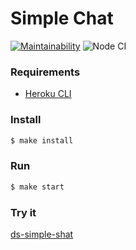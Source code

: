 # Simple Chat

[![Maintainability](https://api.codeclimate.com/v1/badges/a99a88d28ad37a79dbf6/maintainability)](https://codeclimate.com/github/DeltaSPb/frontend-project-lvl4/maintainability) ![Node CI](https://github.com/DeltaSPb/frontend-project-lvl4/workflows/Node%20CI/badge.svg)

### Requirements

* [Heroku CLI](https://devcenter.heroku.com/articles/heroku-cli)

### Install

```sh
$ make install
```

### Run

```sh
$ make start
```
### Try it

[ds-simple-shat](https://ds-simple-chat.herokuapp.com/) 